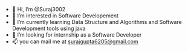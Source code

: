 - 👋 Hi, I’m @Suraj3002
- 👀 I’m interested in Software Developement
- 🌱 I’m currently learning Data Structure and Algorithms and Software Development tools using java
- 💞️ I’m looking for internship as a Software Developer
- 📫 you can mail me at surajgupta6205@gmail.com

<!---
Suraj3002/Suraj3002 is a ✨ special ✨ repository because its `README.md` (this file) appears on your GitHub profile.
You can click the Preview link to take a look at your changes.
--->
